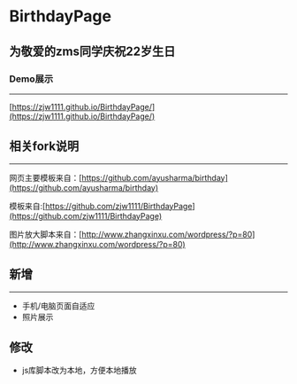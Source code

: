 # BirthdayPage

## 为敬爱的zms同学庆祝22岁生日

### Demo展示
---
[https://zjw1111.github.io/BirthdayPage/](https://zjw1111.github.io/BirthdayPage/)

## 相关fork说明
---
网页主要模板来自：[https://github.com/ayusharma/birthday](https://github.com/ayusharma/birthday)

模板来自:[https://github.com/zjw1111/BirthdayPage](https://github.com/zjw1111/BirthdayPage)

图片放大脚本来自：[http://www.zhangxinxu.com/wordpress/?p=80](http://www.zhangxinxu.com/wordpress/?p=80)

## 新增
---
* 手机/电脑页面自适应
* 照片展示

## 修改
* js库脚本改为本地，方便本地播放

